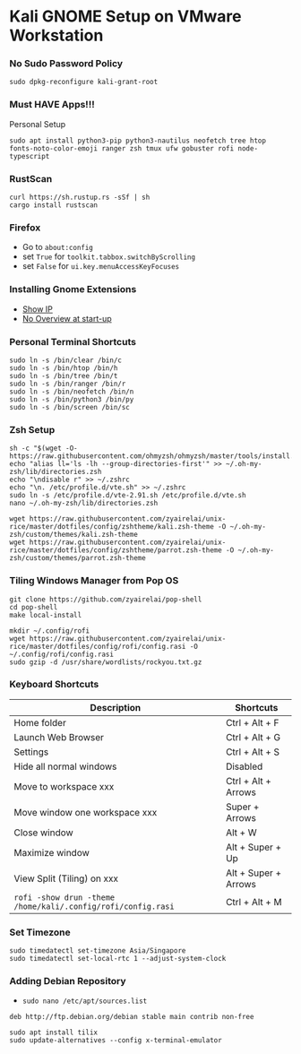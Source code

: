 # Kali GNOME Setup on VMware Workstation

### No Sudo Password Policy
```
sudo dpkg-reconfigure kali-grant-root
```

### Must HAVE Apps!!!
Personal Setup
```
sudo apt install python3-pip python3-nautilus neofetch tree htop fonts-noto-color-emoji ranger zsh tmux ufw gobuster rofi node-typescript
```

### RustScan
```
curl https://sh.rustup.rs -sSf | sh
cargo install rustscan
```

### Firefox
- Go to `about:config`  
- set `True` for `toolkit.tabbox.switchByScrolling`
- set `False` for `ui.key.menuAccessKeyFocuses`

### Installing Gnome Extensions
- [Show IP](https://extensions.gnome.org/extension/1762/lan-ip-address/)
- [No Overview at start-up](https://extensions.gnome.org/extension/4099/no-overview/)

### Personal Terminal Shortcuts
```
sudo ln -s /bin/clear /bin/c
sudo ln -s /bin/htop /bin/h
sudo ln -s /bin/tree /bin/t
sudo ln -s /bin/ranger /bin/r
sudo ln -s /bin/neofetch /bin/n
sudo ln -s /bin/python3 /bin/py
sudo ln -s /bin/screen /bin/sc
```

### Zsh Setup
```
sh -c "$(wget -O- https://raw.githubusercontent.com/ohmyzsh/ohmyzsh/master/tools/install.sh)"
echo "alias ll='ls -lh --group-directories-first'" >> ~/.oh-my-zsh/lib/directories.zsh
echo "\ndisable r" >> ~/.zshrc
echo "\n. /etc/profile.d/vte.sh" >> ~/.zshrc
sudo ln -s /etc/profile.d/vte-2.91.sh /etc/profile.d/vte.sh
nano ~/.oh-my-zsh/lib/directories.zsh

wget https://raw.githubusercontent.com/zyairelai/unix-rice/master/dotfiles/config/zshtheme/kali.zsh-theme -O ~/.oh-my-zsh/custom/themes/kali.zsh-theme
wget https://raw.githubusercontent.com/zyairelai/unix-rice/master/dotfiles/config/zshtheme/parrot.zsh-theme -O ~/.oh-my-zsh/custom/themes/parrot.zsh-theme
```

### Tiling Windows Manager from Pop OS
```
git clone https://github.com/zyairelai/pop-shell
cd pop-shell
make local-install

mkdir ~/.config/rofi
wget https://raw.githubusercontent.com/zyairelai/unix-rice/master/dotfiles/config/rofi/config.rasi -O ~/.config/rofi/config.rasi
sudo gzip -d /usr/share/wordlists/rockyou.txt.gz
```

### Keyboard Shortcuts
| Description                              | Shortcuts             | 
| ---------------------------------------- | --------------------- |
| Home folder                              | Ctrl + Alt + F        | 
| Launch Web Browser                       | Ctrl + Alt + G        | 
| Settings                                 | Ctrl + Alt + S        | 
| Hide all normal windows                  | Disabled              | 
| Move to workspace xxx                    | Ctrl + Alt + Arrows   | 
| Move window one workspace xxx            | Super + Arrows        | 
| Close window                             | Alt + W               |
| Maximize window                          | Alt + Super + Up      |
| View Split (Tiling) on xxx               | Alt + Super + Arrows  |
| `rofi -show drun -theme /home/kali/.config/rofi/config.rasi`     | Ctrl + Alt + M        |

### Set Timezone
```
sudo timedatectl set-timezone Asia/Singapore
sudo timedatectl set-local-rtc 1 --adjust-system-clock
```

### Adding Debian Repository
- `sudo nano /etc/apt/sources.list`
```
deb http://ftp.debian.org/debian stable main contrib non-free
```
```
sudo apt install tilix
sudo update-alternatives --config x-terminal-emulator
```
